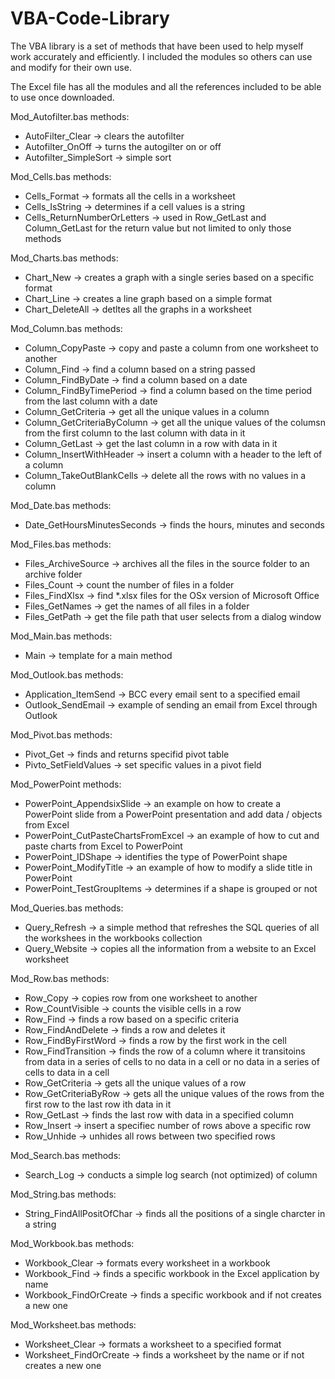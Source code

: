 # VBA-Code-Library

The VBA library is a set of methods that have been used to help myself work accurately and efficiently.  I included the modules so others can use and modify for their own use.

The Excel file has all the modules and all the references included to be able to use once downloaded.

Mod_Autofilter.bas methods:
  - AutoFilter_Clear -> clears the autofilter
  - Autofilter_OnOff -> turns the autogilter on or off
  - Autofilter_SimpleSort -> simple sort

Mod_Cells.bas methods:
  - Cells_Format -> formats all the cells in a worksheet
  - Cells_IsString -> determines if a cell values is a string
  - Cells_ReturnNumberOrLetters -> used in Row_GetLast and Column_GetLast for the return value but not limited to only those methods

Mod_Charts.bas methods:
  - Chart_New -> creates a graph with a single series based on a specific format
  - Chart_Line -> creates a line graph based on a simple format
  - Chart_DeleteAll -> detltes all the graphs in a worksheet

Mod_Column.bas methods:
  - Column_CopyPaste -> copy and paste a column from one worksheet to another
  - Column_Find -> find a column based on a string passed
  - Column_FindByDate -> find a column based on a date
  - Column_FindByTimePeriod -> find a column based on the time period from the last column with a date
  - Column_GetCriteria -> get all the unique values in a column
  - Column_GetCriteriaByColumn -> get all the unique values of the columsn from the first column to the last column with data in it
  - Column_GetLast -> get the last column in a row with data in it
  - Column_InsertWithHeader -> insert a column with a header to the left of a column
  - Column_TakeOutBlankCells -> delete all the rows with no values in a column

Mod_Date.bas methods:
  - Date_GetHoursMinutesSeconds -> finds the hours, minutes and seconds

Mod_Files.bas methods:
  - Files_ArchiveSource -> archives all the files in the source folder to an archive folder
  - Files_Count -> count the number of files in a folder
  - Files_FindXlsx -> find *.xlsx files for the OSx version of Microsoft Office
  - Files_GetNames -> get the names of all files in a folder
  - Files_GetPath -> get the file path that user selects from a dialog window

Mod_Main.bas methods:
  - Main -> template for a main method

Mod_Outlook.bas methods:
  - Application_ItemSend -> BCC every email sent to a specified email
  - Outlook_SendEmail -> example of sending an email from Excel through Outlook

Mod_Pivot.bas methods:
  - Pivot_Get -> finds and returns specifid pivot table
  - Pivto_SetFieldValues -> set specific values in a pivot field

Mod_PowerPoint methods:
  - PowerPoint_AppendsixSlide -> an example on how to create a PowerPoint slide from a PowerPoint presentation and add data / objects         from Excel
  - PowerPoint_CutPasteChartsFromExcel -> an example of how to cut and paste charts from Excel to PowerPoint
  - PowerPoint_IDShape -> identifies the type of PowerPoint shape
  - PowerPoint_ModifyTitle -> an example of how to modify a slide title in PowerPoint
  - PowerPoint_TestGroupItems -> determines if a shape is grouped or not

Mod_Queries.bas methods:
  - Query_Refresh -> a simple method that refreshes the SQL queries of all the workshees in the workbooks collection
  - Query_Website -> copies all the information from a website to an Excel worksheet

Mod_Row.bas methods:
  - Row_Copy -> copies row from one worksheet to another
  - Row_CountVisible -> counts the visible cells in a row
  - Row_Find -> finds a row based on a specific criteria
  - Row_FindAndDelete -> finds a row and deletes it
  - Row_FindByFirstWord -> finds a row by the first work in the cell
  - Row_FindTransition -> finds the row of a column where it transitoins from data in a series of cells to no data in a cell or no data                             in a series of cells to data in a cell
  - Row_GetCriteria -> gets all the unique values of a row
  - Row_GetCriteriaByRow -> gets all the unique values of the rows from the first row to the last row ith data in it
  - Row_GetLast -> finds the last row with data in a specified column
  - Row_Insert -> insert a specifiec number of rows above a specific row
  - Row_Unhide -> unhides all rows between two specified rows

Mod_Search.bas methods:
  - Search_Log -> conducts a simple log search (not optimized) of column

Mod_String.bas methods:
  - String_FindAllPositOfChar -> finds all the positions of a single charcter in a string

Mod_Workbook.bas methods:
  - Workbook_Clear -> formats every worksheet in a workbook
  - Workbook_Find -> finds a specific workbook in the Excel application by name
  - Workbook_FindOrCreate -> finds a specific workbook and if not creates a new one

Mod_Worksheet.bas methods:
  - Worksheet_Clear -> formats a worksheet to a specified format
  - Worksheet_FindOrCreate -> finds a worksheet by the name or if not creates a new one

